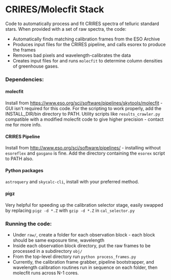 # CRIRES/Molecfit Stack

Code to automatically process and fit CRIRES spectra of telluric standard stars.
When provided with a set of raw spectra, the code:
* Automatically finds matching calibration frames from the ESO Archive
* Produces input files for the CRIRES pipeline, and calls esorex to produce the frames
* Removes bad pixels and wavelength-calibrates the data
* Creates input files for and runs `molecfit` to determine column densities of greenhouse gases.

### Dependencies:

#### molecfit
Install from <https://www.eso.org/sci/software/pipelines/skytools/molecfit> - GUI isn't required for this code.
For the scripting to work properly, add the INSTALL_DIR/bin directory to PATH.
Utility scripts like `results_crawler.py` compatible with a modified molecfit code to give higher precision - contact me for more info.

#### CRIRES Pipeline
Install from <http://www.eso.org/sci/software/pipelines/> - installing without `esoreflex` and `gasgano` is fine.
Add the directory containing the `esorex` script to PATH also.


#### Python packages
`astroquery` and `skycalc-cli`, install with your preferred method.

#### pigz
Very helpful for speeding up the calibration selector stage, easily swapped by replacing `pigz -d *.Z` with `gzip -d *.Z` in `cal_selector.py`

### Running the code:

* Under `raw/`, create a folder for each observation block - each block should be same exposure time, wavelength
* Inside each observation block directory, put the raw frames to be processed in a subdirectory `obj/`
* From the top-level directory run `python process_frames.py`
* Currently, the calibration frame grabber, pipeline bootstrapper, and wavelength calibration routines run in sequence on each folder, then molecfit runs across N-1 cores.

